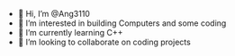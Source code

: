 - 👋 Hi, I’m @Ang3110
- 👀 I’m interested in building Computers and some coding
- 🌱 I’m currently learning C++
- 💞️ I’m looking to collaborate on coding projects
